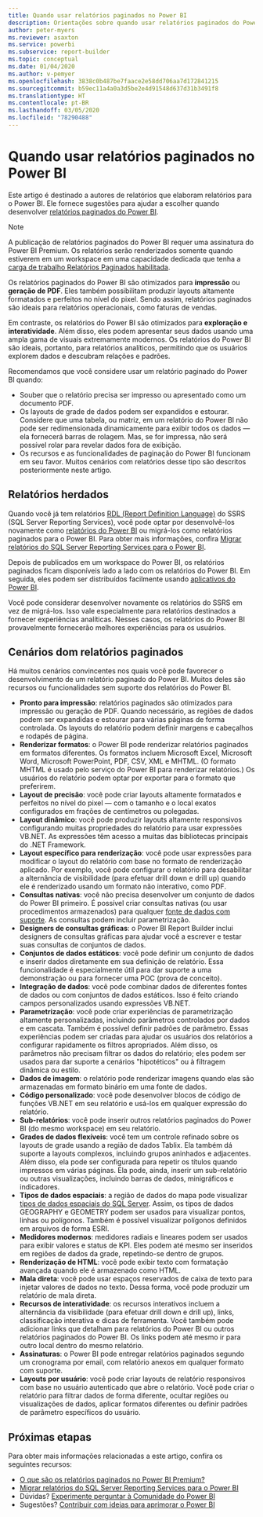 ```yaml
---
title: Quando usar relatórios paginados no Power BI
description: Orientações sobre quando usar relatórios paginados do Power BI.
author: peter-myers
ms.reviewer: asaxton
ms.service: powerbi
ms.subservice: report-builder
ms.topic: conceptual
ms.date: 01/04/2020
ms.author: v-pemyer
ms.openlocfilehash: 3838c0b487be7faace2e58dd706aa7d172841215
ms.sourcegitcommit: b59ec11a4a0a3d5be2e4d91548d637d31b3491f8
ms.translationtype: HT
ms.contentlocale: pt-BR
ms.lasthandoff: 03/05/2020
ms.locfileid: "78290488"
---
```

# <a name="when-to-use-paginated-reports-in-power-bi"></a>Quando usar relatórios paginados no Power BI

Este artigo é destinado a autores de relatórios que elaboram relatórios para o Power BI. Ele fornece sugestões para ajudar a escolher quando desenvolver [relatórios paginados do Power BI](../paginated-reports-report-builder-power-bi.md).

> [!NOTE]
> A publicação de relatórios paginados do Power BI requer uma assinatura do Power BI Premium. Os relatórios serão renderizados somente quando estiverem em um workspace em uma capacidade dedicada que tenha a [carga de trabalho Relatórios Paginados habilitada](../service-admin-premium-workloads.md#paginated-reports).

Os relatórios paginados do Power BI são otimizados para **impressão** ou **geração de PDF**. Eles também possibilitam produzir layouts altamente formatados e perfeitos no nível do pixel. Sendo assim, relatórios paginados são ideais para relatórios operacionais, como faturas de vendas.

Em contraste, os relatórios do Power BI são otimizados para **exploração e interatividade**. Além disso, eles podem apresentar seus dados usando uma ampla gama de visuais extremamente modernos. Os relatórios do Power BI são ideais, portanto, para relatórios analíticos, permitindo que os usuários explorem dados e descubram relações e padrões.

Recomendamos que você considere usar um relatório paginado do Power BI quando:

- Souber que o relatório precisa ser impresso ou apresentado como um documento PDF.
- Os layouts de grade de dados podem ser expandidos e estourar. Considere que uma tabela, ou matriz, em um relatório do Power BI não pode ser redimensionada dinamicamente para exibir todos os dados — ela fornecerá barras de rolagem. Mas, se for impressa, não será possível rolar para revelar dados fora de exibição.
- Os recursos e as funcionalidades de paginação do Power BI funcionam em seu favor. Muitos cenários com relatórios desse tipo são descritos posteriormente neste artigo.

## <a name="legacy-reports"></a>Relatórios herdados

Quando você já tem relatórios [RDL (Report Definition Language)](/sql/reporting-services/reports/report-definition-language-ssrs) do SSRS (SQL Server Reporting Services), você pode optar por desenvolvê-los novamente como [relatórios do Power BI](../consumer/end-user-reports.md) ou migrá-los como relatórios paginados para o Power BI. Para obter mais informações, confira [Migrar relatórios do SQL Server Reporting Services para o Power BI](migrate-ssrs-reports-to-power-bi.md).

Depois de publicados em um workspace do Power BI, os relatórios paginados ficam disponíveis lado a lado com os relatórios do Power BI. Em seguida, eles podem ser distribuídos facilmente usando [aplicativos do Power BI](../service-create-distribute-apps.md).

Você pode considerar desenvolver novamente os relatórios do SSRS em vez de migrá-los. Isso vale especialmente para relatórios destinados a fornecer experiências analíticas. Nesses casos, os relatórios do Power BI provavelmente fornecerão melhores experiências para os usuários.

## <a name="paginated-report-scenarios"></a>Cenários dom relatórios paginados

Há muitos cenários convincentes nos quais você pode favorecer o desenvolvimento de um relatório paginado do Power BI. Muitos deles são recursos ou funcionalidades sem suporte dos relatórios do Power BI.

- **Pronto para impressão**: relatórios paginados são otimizados para impressão ou geração de PDF. Quando necessário, as regiões de dados podem ser expandidas e estourar para várias páginas de forma controlada. Os layouts do relatório podem definir margens e cabeçalhos e rodapés de página.
- **Renderizar formatos**: o Power BI pode renderizar relatórios paginados em formatos diferentes. Os formatos incluem Microsoft Excel, Microsoft Word, Microsoft PowerPoint, PDF, CSV, XML e MHTML. (O formato MHTML é usado pelo serviço do Power BI para renderizar relatórios.) Os usuários do relatório podem optar por exportar para o formato que preferirem.
- **Layout de precisão**: você pode criar layouts altamente formatados e perfeitos no nível do pixel — com o tamanho e o local exatos configurados em frações de centímetros ou polegadas.
- **Layout dinâmico**: você pode produzir layouts altamente responsivos configurando muitas propriedades do relatório para usar expressões VB.NET. As expressões têm acesso a muitas das bibliotecas principais do .NET Framework.
- **Layout específico para renderização**: você pode usar expressões para modificar o layout do relatório com base no formato de renderização aplicado. Por exemplo, você pode configurar o relatório para desabilitar a alternância de visibilidade (para efetuar drill down e drill up) quando ele é renderizado usando um formato não interativo, como PDF.
- **Consultas nativas**: você não precisa desenvolver um conjunto de dados do Power BI primeiro. É possível criar consultas nativas (ou usar procedimentos armazenados) para qualquer [fonte de dados com suporte](../paginated-reports-data-sources.md). As consultas podem incluir parametrização.
- **Designers de consultas gráficas**: o Power BI Report Builder inclui designers de consultas gráficas para ajudar você a escrever e testar suas consultas de conjuntos de dados.
- **Conjuntos de dados estáticos**: você pode definir um conjunto de dados e inserir dados diretamente em sua definição de relatório. Essa funcionalidade é especialmente útil para dar suporte a uma demonstração ou para fornecer uma POC (prova de conceito).
- **Integração de dados**: você pode combinar dados de diferentes fontes de dados ou com conjuntos de dados estáticos. Isso é feito criando campos personalizados usando expressões VB.NET.
- **Parametrização**: você pode criar experiências de parametrização altamente personalizadas, incluindo parâmetros controlados por dados e em cascata. Também é possível definir padrões de parâmetro. Essas experiências podem ser criadas para ajudar os usuários dos relatórios a configurar rapidamente os filtros apropriados. Além disso, os parâmetros não precisam filtrar os dados do relatório; eles podem ser usados para dar suporte a cenários "hipotéticos" ou à filtragem dinâmica ou estilo.
- **Dados de imagem**: o relatório pode renderizar imagens quando elas são armazenadas em formato binário em uma fonte de dados.
- **Código personalizado**: você pode desenvolver blocos de código de funções VB.NET em seu relatório e usá-los em qualquer expressão do relatório.
- **Sub-relatórios**: você pode inserir outros relatórios paginados do Power BI (do mesmo workspace) em seu relatório.
- **Grades de dados flexíveis**: você tem um controle refinado sobre os layouts de grade usando a região de dados Tablix. Ela também dá suporte a layouts complexos, incluindo grupos aninhados e adjacentes. Além disso, ela pode ser configurada para repetir os títulos quando impressos em várias páginas. Ela pode, ainda, inserir um sub-relatório ou outras visualizações, incluindo barras de dados, minigráficos e indicadores.
- **Tipos de dados espaciais**: a região de dados do mapa pode visualizar [tipos de dados espaciais do SQL Server](/sql/relational-databases/spatial/spatial-data-sql-server). Assim, os tipos de dados GEOGRAPHY e GEOMETRY podem ser usados para visualizar pontos, linhas ou polígonos. Também é possível visualizar polígonos definidos em arquivos de forma ESRI.
- **Medidores modernos**: medidores radiais e lineares podem ser usados para exibir valores e status de KPI. Eles podem até mesmo ser inseridos em regiões de dados da grade, repetindo-se dentro de grupos.
- **Renderização de HTML**: você pode exibir texto com formatação avançada quando ele é armazenado como HTML.
- **Mala direta**: você pode usar espaços reservados de caixa de texto para injetar valores de dados no texto. Dessa forma, você pode produzir um relatório de mala direta.
- **Recursos de interatividade**: os recursos interativos incluem a alternância da visibilidade (para efetuar drill down e drill up), links, classificação interativa e dicas de ferramenta. Você também pode adicionar links que detalham para relatórios do Power BI ou outros relatórios paginados do Power BI. Os links podem até mesmo ir para outro local dentro do mesmo relatório.
- **Assinaturas**: o Power BI pode entregar relatórios paginados segundo um cronograma por email, com relatório anexos em qualquer formato com suporte.
- **Layouts por usuário**: você pode criar layouts de relatório responsivos com base no usuário autenticado que abre o relatório. Você pode criar o relatório para filtrar dados de forma diferente, ocultar regiões ou visualizações de dados, aplicar formatos diferentes ou definir padrões de parâmetro específicos do usuário.

## <a name="next-steps"></a>Próximas etapas

Para obter mais informações relacionadas a este artigo, confira os seguintes recursos:

- [O que são os relatórios paginados no Power BI Premium?](../paginated-reports-report-builder-power-bi.md)
- [Migrar relatórios do SQL Server Reporting Services para o Power BI](migrate-ssrs-reports-to-power-bi.md)
- Dúvidas? [Experimente perguntar à Comunidade do Power BI](https://community.powerbi.com/)
- Sugestões? [Contribuir com ideias para aprimorar o Power BI](https://ideas.powerbi.com/)
